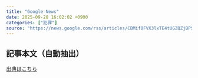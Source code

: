 ```yaml
---
title: "Google News"
date: 2025-09-28 16:02:02 +0900
categories: ["犯罪"]
source: "https://news.google.com/rss/articles/CBMif0FVX3lxTE4tUGZQZjBPSU1uemd5Skl6MjRPbXNZTUx5Tm53U25OdklyTEhXenZnYkZLM0xRNHM0UkRES2N4RExxOWdacG1nd0gxWlNDc3NmSEUtQ0UtaEpzamxFT2dCRHJvWXpjci1YVE9DRjc4SjhrSF82ZlNicGJhcHlwUFU?oc=5"
---
```


## 記事本文（自動抽出）
<body class="y0K44d EA71Tc" id="readabilityBody"></body>

[出典はこちら](https://news.google.com/rss/articles/CBMif0FVX3lxTE4tUGZQZjBPSU1uemd5Skl6MjRPbXNZTUx5Tm53U25OdklyTEhXenZnYkZLM0xRNHM0UkRES2N4RExxOWdacG1nd0gxWlNDc3NmSEUtQ0UtaEpzamxFT2dCRHJvWXpjci1YVE9DRjc4SjhrSF82ZlNicGJhcHlwUFU?oc=5)
